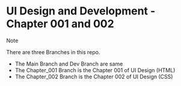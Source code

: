 # UI Design and Development - Chapter 001 and 002

> [!Note]
> There are three Branches in this repo. <br>
> - The Main Branch and Dev Branch are same <br>
> - The Chapter_001 Branch is the Chapter 001 of UI Design (HTML) <br>
> - The Chapter_002 Branch is the Chapter 002 of UI Design (CSS) <br>
